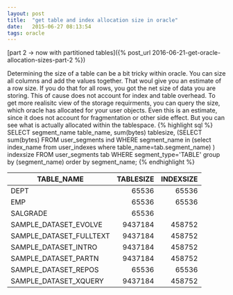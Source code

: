 ```yaml
---
layout: post
title:  "get table and index allocation size in oracle"
date:   2015-06-27 08:13:54
tags: oracle
---
```

[part 2 -> now with partitioned tables]({% post_url 2016-06-21-get-oracle-allocation-sizes-part-2 %})

Determining the size of a table can be a bit tricky within oracle.
You can size all columns and add the values together. That woul give you an estimate of a row size. If you do that for all rows, you got the net size of data you are storing. This of cause does not account for index and table overhead.
To get more realisitc view of the storage requirments, you can query the size, which oracle has allocated for your user objects. Even this is an estimate, since it does not account for fragmentation or other side effect. But you can see what is actually allocated within the tablespace.
{% highlight sql %}
SELECT segment_name table_name, sum(bytes) tablesize,
  (SELECT sum(bytes) FROM user_segments ind
    WHERE segment_name in
      (select index_name from user_indexes
        where table_name=tab.segment_name)
  ) indexsize
FROM user_segments tab
WHERE segment_type='TABLE'
group by (segment_name)
order by segment_name;
{% endhighlight %}

| TABLE_NAME            |  TABLESIZE  | INDEXSIZE |
| --------------------- | -----------:| ---------:|
| DEPT                  | 65536       | 65536     |
|EMP                    | 65536       |    65536  |
|SALGRADE               | 65536       |           |
|SAMPLE_DATASET_EVOLVE  |  9437184    |     458752|
|SAMPLE_DATASET_FULLTEXT|  9437184    |     458752|
|SAMPLE_DATASET_INTRO   |  9437184    |     458752|
|SAMPLE_DATASET_PARTN   |  9437184    |     458752|
|SAMPLE_DATASET_REPOS   |  65536      |      65536|
|SAMPLE_DATASET_XQUERY  |  9437184    |     458752|
